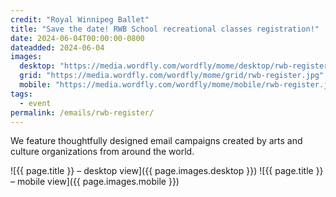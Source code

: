 ```yaml
---
credit: "Royal Winnipeg Ballet"
title: "Save the date! RWB School recreational classes registration!"
date: 2024-06-04T00:00:00-0800
dateadded: 2024-06-04
images:
  desktop: "https://media.wordfly.com/wordfly/mome/desktop/rwb-register.jpg"
  grid: "https://media.wordfly.com/wordfly/mome/grid/rwb-register.jpg"
  mobile: "https://media.wordfly.com/wordfly/mome/mobile/rwb-register.jpg"
tags:
  - event
permalink: /emails/rwb-register/
---
```

We feature thoughtfully designed email campaigns created by arts and culture organizations from around the world.

![{{ page.title }} – desktop view]({{ page.images.desktop }})
![{{ page.title }} – mobile view]({{ page.images.mobile }})

